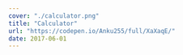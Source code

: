 ```yaml
---
cover: "./calculator.png"
title: "Calculator"
url: "https://codepen.io/Anku255/full/XaXaqE/"
date: 2017-06-01
---
```

